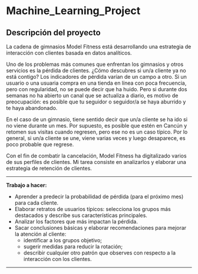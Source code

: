 # Machine_Learning_Project

## Descripción del proyecto

La cadena de gimnasios Model Fitness está desarrollando una estrategia de interacción con clientes basada en datos analíticos.

Uno de los problemas más comunes que enfrentan los gimnasios y otros servicios es la pérdida de clientes. ¿Cómo descubres si un/a cliente ya no está contigo?
Los indicadores de pérdida varían de un campo a otro. Si un usuario o una usuaria compra en una tienda en línea con poca frecuencia, pero con regularidad, no se puede decir que ha huido. Pero si durante dos semanas no ha abierto un canal que se actualiza a diario, es motivo de preocupación: es posible que tu seguidor o seguidor/a se haya aburrido y te haya abandonado.

En el caso de un gimnasio, tiene sentido decir que un/a cliente se ha ido si no viene durante un mes. Por supuesto, es posible que estén en Cancún y retomen sus visitas cuando regresen, pero ese no es un caso típico. Por lo general, si un/a cliente se une, viene varias veces y luego desaparece, es poco probable que regrese.

Con el fin de combatir la cancelación, Model Fitness ha digitalizado varios de sus perfiles de clientes. Mi tarea consiste en analizarlos y elaborar una estrategia de retención de clientes.

---

**Trabajo a hacer:**

- Aprender a predecir la probabilidad de pérdida (para el próximo mes) para cada cliente.
- Elaborar retratos de usuarios típicos: selecciona los grupos más destacados y describe sus características principales.
- Analizar los factores que más impactan la pérdida.
- Sacar conclusiones básicas y elaborar recomendaciones para mejorar la atención al cliente:
   - identificar a los grupos objetivo;
   - sugerir medidas para reducir la rotación;
   - describir cualquier otro patrón que observes con respecto a la interacción con los clientes.

---

